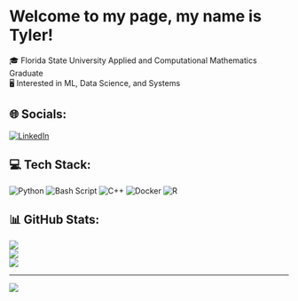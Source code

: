 <!-- Main Bio -->
# Welcome to my page, my name is Tyler!
🎓 Florida State University Applied and Computational Mathematics Graduate<br>🖥️ Interested in ML, Data Science, and Systems<br>

<!-- Links/Socials -->
## 🌐 Socials:
[![LinkedIn](https://img.shields.io/badge/LinkedIn-%230077B5.svg?logo=linkedin&logoColor=white)](https://linkedin.com/in/tyler-boshaw) 

<!-- Tech/Languages -->
## 💻 Tech Stack:
![Python](https://img.shields.io/badge/python-3670A0?style=for-the-badge&logo=python&logoColor=ffdd54) ![Bash Script](https://img.shields.io/badge/bash_script-%23121011.svg?style=for-the-badge&logo=gnu-bash&logoColor=white) ![C++](https://img.shields.io/badge/c++-%2300599C.svg?style=for-the-badge&logo=c%2B%2B&logoColor=white) ![Docker](https://img.shields.io/badge/docker-%230db7ed.svg?style=for-the-badge&logo=docker&logoColor=white) ![R](https://img.shields.io/badge/r-%23276DC3.svg?style=for-the-badge&logo=r&logoColor=white)

<!-- GitHub stats and stuff -->
## 📊 GitHub Stats:
![](https://github-readme-stats.vercel.app/api?username=tsaburro&theme=tokyonight&hide_border=false&include_all_commits=false&count_private=false)<br/>
![](https://github-readme-streak-stats.herokuapp.com/?user=tsaburro&theme=tokyonight&hide_border=false)<br/>
![](https://github-readme-stats.vercel.app/api/top-langs/?username=tsaburro&theme=tokyonight&hide_border=false&include_all_commits=false&count_private=false&layout=compact)

---
[![](https://visitcount.itsvg.in/api?id=tsaburro&icon=3&color=6)](https://visitcount.itsvg.in)

<!-- Proudly created with GPRM ( https://gprm.itsvg.in ) -->
<!-- Shoutout GPRM ^ -->
